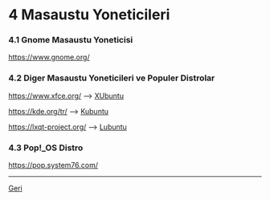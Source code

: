 # 4 Masaustu Yoneticileri
### 4.1 Gnome Masaustu Yoneticisi
https://www.gnome.org/

### 4.2 Diger Masaustu Yoneticileri ve Populer Distrolar
https://www.xfce.org/  --> [XUbuntu](https://xubuntu.org/)

https://kde.org/tr/ --> [Kubuntu](https://kubuntu.org/)

https://lxqt-project.org/ --> [Lubuntu](https://lubuntu.me/)

### 4.3 Pop!_OS Distro
https://pop.system76.com/

---

[Geri](README.md)